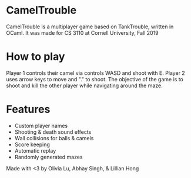 # CamelTrouble
CamelTrouble is a multiplayer game based on TankTrouble, written in OCaml. It was made for CS 3110 at Cornell University, Fall 2019

# How to play
Player 1 controls their camel via controls WASD and shoot with E. Player 2 uses arrow keys to move and "." to shoot. The objective of the game is to shoot and kill the other player while navigating around the maze.

# Features
- Custom player names
- Shooting & death sound effects
- Wall collisions for balls & camels
- Score keeping
- Automatic replay
- Randomly generated mazes

Made with <3 by Olivia Lu, Abhay Singh, & Lillian Hong